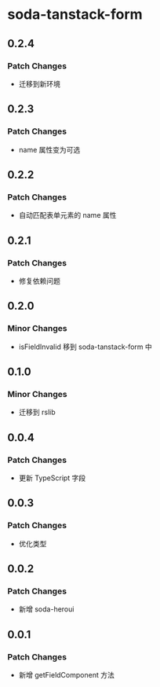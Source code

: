 # soda-tanstack-form

## 0.2.4

### Patch Changes

- 迁移到新环境

## 0.2.3

### Patch Changes

- name 属性变为可选

## 0.2.2

### Patch Changes

- 自动匹配表单元素的 name 属性

## 0.2.1

### Patch Changes

- 修复依赖问题

## 0.2.0

### Minor Changes

- isFieldInvalid 移到 soda-tanstack-form 中

## 0.1.0

### Minor Changes

- 迁移到 rslib

## 0.0.4

### Patch Changes

- 更新 TypeScript 字段

## 0.0.3

### Patch Changes

- 优化类型

## 0.0.2

### Patch Changes

- 新增 soda-heroui

## 0.0.1

### Patch Changes

- 新增 getFieldComponent 方法
